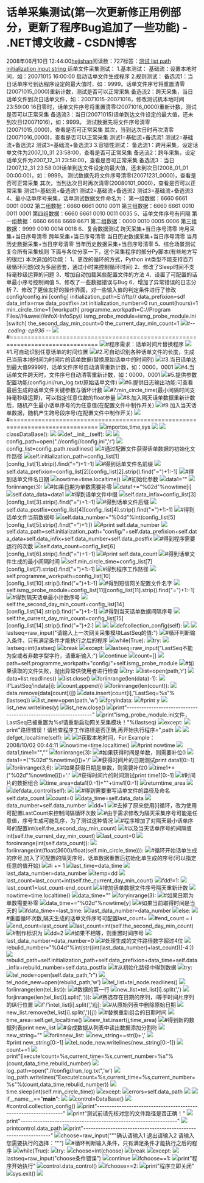 
# 话单采集测试(第一次更新修正用例部分，更新了程序Bug追加了一些功能) - .NET博文收藏 - CSDN博客


2008年06月10日 12:44:00[hejishan](https://me.csdn.net/hejishan)阅读数：727标签：[测试																](https://so.csdn.net/so/search/s.do?q=测试&t=blog)[list																](https://so.csdn.net/so/search/s.do?q=list&t=blog)[path																](https://so.csdn.net/so/search/s.do?q=path&t=blog)[initialization																](https://so.csdn.net/so/search/s.do?q=initialization&t=blog)[input																](https://so.csdn.net/so/search/s.do?q=input&t=blog)[string																](https://so.csdn.net/so/search/s.do?q=string&t=blog)[
							](https://so.csdn.net/so/search/s.do?q=input&t=blog)[
																															](https://so.csdn.net/so/search/s.do?q=initialization&t=blog)
[
				](https://so.csdn.net/so/search/s.do?q=path&t=blog)
[
			](https://so.csdn.net/so/search/s.do?q=path&t=blog)
[
		](https://so.csdn.net/so/search/s.do?q=list&t=blog)
[
	](https://so.csdn.net/so/search/s.do?q=测试&t=blog)
话单文件采集测试：
1.基本测试：
基础流：设置本地时间，如：20071015 16:00:00 启动话单文件生成程序
2.规则测试：
备选流1：当日话单序号到达程序设定的最大值时，如：9999。话单文件序号将重置清零(20071015_0000)重新计数，测试是否可以正常采集
备选流2：跨天采集，当日话单文件到次日话单文件，如：20071015-20071016，修改测试机本地时间23:59:00
16日零时，话单文件序号将重置清零(20071016_0000)重新计数，测试是否可以正常采集
备选流3：当日(20071015)话单到达文件设定的最大值，还未到次日(20071016)，如：9999。
测试数据先将文件序号清零(20071015_0000)，查看是否可正常采集
其次，当到达次日时再次清零(20071016_0000)，查看是否可以正常采集
测试1=基础流+备选流1
测试2=基础流+备选流2
测试3=基础流+备选流3
3.容错性测试：
备选流1：跨月采集，设定话单文件为2007_10_31 23:58:00，查看是否可正常采集
备选流2：跨年采集，设定话单文件为2007_12_31 23:58:00，查看是否可正常采集
备选流3：当日(2007_12_31 23:58:00)话单到达文件设定的最大值，还未到次日(2008_01_01 00:00:00)，如：9999。
测试数据先将文件序号清零(20071231_0000)，查看是否可正常采集
其次，当到达次日时再次清零(20080101_0000)，查看是否可以正常采集
测试1=基础流+备选流1
测试2=基础流+备选流2
测试3=基础流+备选流3
4、最小话单序号采集，话单测试数据文件命名为：
第一组数据：6660 6661 0001 0002
第二组数据：6660 6661 0010 0011
第三组数据：6660 6661 0010 0011 0001
第四组数据：6660 6661 0010 0011 0035
5、话单文件序号有间隔
第一组数据：6660 6668 6669 6671
第二组数据：0000 0010 0005 0006
第三组数据：9999 0010 0014 0018
6、复合数据测试
跨天采集+当日序号清零
垮月采集+当日序号清零
跨年采集+当日序号清零
当日历史数据采集+当日序号清零
当月历史数据采集+当日序号清零
当年历史数据采集+当日序号清零
5、综合场景测试
复合所有采集规则
下面与各位分享一下，这个采集程序的部分Py脚本(有些地方写的很烂)
本次追加的功能：
1、更改的循环的方式，Python int类型不能支持百万级循环问题(改为多层嵌套，通过小时来控制循环时间)
2、修改了Sleep时间不支持毫秒级运算的问题
3、增加自动加载某些配置文件的方法
4、设置了可配置的话单最小序号控制阀值
5、修改了一些数据错误与Bug
6、增加了异常错误的日志分析
7、修改了更佳友好的操作界面，对一些输入值的判定条件进行了修改
config/config.ini
[config]
initialization_path=E://ftp//
data_prefixion=sdf
data_infix=rrse
data_postfix=.txt
initialization_number=0
run_count(hours)=1
min_circle_time=1
[workpath]
programme_workpath=C://Program Files//Huawei//infoX-InfoSpy//
ismg_probe_module=ismg_probe_module.ini
[switch]
the_second_day_min_count=0
the_current_day_min_count=1
![](http://images.csdn.net/syntaxhighlighting/OutliningIndicators/None.gif)\#-*- coding: cp936 -*-
![](http://images.csdn.net/syntaxhighlighting/OutliningIndicators/None.gif)\#===============================================================================
![](http://images.csdn.net/syntaxhighlighting/OutliningIndicators/None.gif)\#程序需求：话单时间片替换程序
![](http://images.csdn.net/syntaxhighlighting/OutliningIndicators/None.gif)\#1.可自动识别任意话单的时间位置
![](http://images.csdn.net/syntaxhighlighting/OutliningIndicators/None.gif)\#2.可自动识别各种话单文件的长度，生成已当前本地时间为时间片的话单数据(替换原始话单中的时间列)
![](http://images.csdn.net/syntaxhighlighting/OutliningIndicators/None.gif)\#3.当日话单达到最大值9999时，话单文件序号自动清零重新计数，如：0000，0001
![](http://images.csdn.net/syntaxhighlighting/OutliningIndicators/None.gif)\#4.当话单文件跨天时，文件序号自动清零重新计数，如：0000，0001
![](http://images.csdn.net/syntaxhighlighting/OutliningIndicators/None.gif)\#5.提供参数配置功能(config.ini/run_log.txt/原始话单文件)
![](http://images.csdn.net/syntaxhighlighting/OutliningIndicators/None.gif)\#6.提供日志输出功能:可查看最后生成的话单文件关键参数与循环计数
![](http://images.csdn.net/syntaxhighlighting/OutliningIndicators/None.gif)\#7.min_circle_time(最小间隔时间支持毫秒级运算)，可以指定任意位数的float参量
![](http://images.csdn.net/syntaxhighlighting/OutliningIndicators/None.gif)\#8.加入隔天话单数据重新计数后，随机产生最小话单序号的为任意值(在配置文件中制作开关)
![](http://images.csdn.net/syntaxhighlighting/OutliningIndicators/None.gif)\#9.加入当天话单数据，随机产生跨号段序号(在配置文件中制作开关)
![](http://images.csdn.net/syntaxhighlighting/OutliningIndicators/None.gif)\#===============================================================================
![](http://images.csdn.net/syntaxhighlighting/OutliningIndicators/None.gif)importos,time,sys
![](http://images.csdn.net/syntaxhighlighting/OutliningIndicators/None.gif)
![](http://images.csdn.net/syntaxhighlighting/OutliningIndicators/None.gif)classDataBase():
![](http://images.csdn.net/syntaxhighlighting/OutliningIndicators/None.gif)
![](http://images.csdn.net/syntaxhighlighting/OutliningIndicators/None.gif)def__init__(self):
![](http://images.csdn.net/syntaxhighlighting/OutliningIndicators/None.gif)
![](http://images.csdn.net/syntaxhighlighting/OutliningIndicators/None.gif)config_path=open(".//config//config.ini",'r')
![](http://images.csdn.net/syntaxhighlighting/OutliningIndicators/None.gif)config_list=config_path.readlines()
![](http://images.csdn.net/syntaxhighlighting/OutliningIndicators/None.gif)\#通过配置文件获得话单数据的初始化文件路径
![](http://images.csdn.net/syntaxhighlighting/OutliningIndicators/None.gif)self.initialization_path=config_list[1][config_list[1].strip().find("=")+1:-1]
![](http://images.csdn.net/syntaxhighlighting/OutliningIndicators/None.gif)\#得到话单文件名前缀
![](http://images.csdn.net/syntaxhighlighting/OutliningIndicators/None.gif)self.data_prefixion=config_list[2][config_list[2].strip().find("=")+1:-1]
![](http://images.csdn.net/syntaxhighlighting/OutliningIndicators/None.gif)\#得到话单文件名日期
![](http://images.csdn.net/syntaxhighlighting/OutliningIndicators/None.gif)nowtime=time.localtime()
![](http://images.csdn.net/syntaxhighlighting/OutliningIndicators/None.gif)\#初始化参数
![](http://images.csdn.net/syntaxhighlighting/OutliningIndicators/None.gif)data1=""
![](http://images.csdn.net/syntaxhighlighting/OutliningIndicators/None.gif)foriinrange(3):
![](http://images.csdn.net/syntaxhighlighting/OutliningIndicators/None.gif)\#如果日期为单数需要补零
![](http://images.csdn.net/syntaxhighlighting/OutliningIndicators/None.gif)data1+="%02d"%nowtime[i]
![](http://images.csdn.net/syntaxhighlighting/OutliningIndicators/None.gif)self.data_data=data1
![](http://images.csdn.net/syntaxhighlighting/OutliningIndicators/None.gif)\#得到话单文件中缀
![](http://images.csdn.net/syntaxhighlighting/OutliningIndicators/None.gif)self.data_infix=config_list[3][config_list[3].strip().find("=")+1:-1]
![](http://images.csdn.net/syntaxhighlighting/OutliningIndicators/None.gif)\#得到话单文件后缀
![](http://images.csdn.net/syntaxhighlighting/OutliningIndicators/None.gif)self.data_postfix=config_list[4][config_list[4].strip().find("=")+1:-1]
![](http://images.csdn.net/syntaxhighlighting/OutliningIndicators/None.gif)\#得到话单文件当前数据号
![](http://images.csdn.net/syntaxhighlighting/OutliningIndicators/None.gif)self.data_number="%04d"%int(config_list[5][config_list[5].strip().find("=")+1:])
![](http://images.csdn.net/syntaxhighlighting/OutliningIndicators/None.gif)\#print self.data_number
![](http://images.csdn.net/syntaxhighlighting/OutliningIndicators/None.gif)self.data_path=self.initialization_path+"config/"+self.data_prefixion+self.data_data+self.data_infix+self.data_number+self.data_postfix
![](http://images.csdn.net/syntaxhighlighting/OutliningIndicators/None.gif)\#得到程序需要运行的次数
![](http://images.csdn.net/syntaxhighlighting/OutliningIndicators/None.gif)self.data_count=config_list[6][config_list[6].strip().find("=")+1:-1]
![](http://images.csdn.net/syntaxhighlighting/OutliningIndicators/None.gif)\#print self.data_count
![](http://images.csdn.net/syntaxhighlighting/OutliningIndicators/None.gif)\#得到话单文件生成的最小间隔时间
![](http://images.csdn.net/syntaxhighlighting/OutliningIndicators/None.gif)self.min_circle_time=config_list[7][config_list[7].strip().find("=")+1:-1]
![](http://images.csdn.net/syntaxhighlighting/OutliningIndicators/None.gif)\#得到程序工作路径
![](http://images.csdn.net/syntaxhighlighting/OutliningIndicators/None.gif)self.programme_workpath=config_list[10][config_list[10].strip().find("=")+1:-1]
![](http://images.csdn.net/syntaxhighlighting/OutliningIndicators/None.gif)\#得到短信网关配置文件名字
![](http://images.csdn.net/syntaxhighlighting/OutliningIndicators/None.gif)self.ismg_probe_module=config_list[11][config_list[11].strip().find("=")+1:-1]
![](http://images.csdn.net/syntaxhighlighting/OutliningIndicators/None.gif)\#得到隔天话单最小计数序号
![](http://images.csdn.net/syntaxhighlighting/OutliningIndicators/None.gif)self.the_second_day_min_count=config_list[14][config_list[14].strip().find("=")+1:-1]
![](http://images.csdn.net/syntaxhighlighting/OutliningIndicators/None.gif)\#得到当天话单数据间隔序号
![](http://images.csdn.net/syntaxhighlighting/OutliningIndicators/None.gif)self.the_current_day_min_count=config_list[15][config_list[14].strip().find("=")+2:]
![](http://images.csdn.net/syntaxhighlighting/OutliningIndicators/None.gif)
![](http://images.csdn.net/syntaxhighlighting/OutliningIndicators/None.gif)
![](http://images.csdn.net/syntaxhighlighting/OutliningIndicators/None.gif)defcollection_config(self):
![](http://images.csdn.net/syntaxhighlighting/OutliningIndicators/None.gif)
![](http://images.csdn.net/syntaxhighlighting/OutliningIndicators/None.gif)lastseq=raw_input("请输入上一次网关采集模块LastSeq的值:")
![](http://images.csdn.net/syntaxhighlighting/OutliningIndicators/None.gif)\#循环判断输入条件，只有满足条件才能执行之后的程序
![](http://images.csdn.net/syntaxhighlighting/OutliningIndicators/None.gif)while(True):
![](http://images.csdn.net/syntaxhighlighting/OutliningIndicators/None.gif)try:
![](http://images.csdn.net/syntaxhighlighting/OutliningIndicators/None.gif)lastseq=int(lastseq)
![](http://images.csdn.net/syntaxhighlighting/OutliningIndicators/None.gif)break
![](http://images.csdn.net/syntaxhighlighting/OutliningIndicators/None.gif)except:
![](http://images.csdn.net/syntaxhighlighting/OutliningIndicators/None.gif)lastseq=raw_input("LastSeq不能为空或者非数字型字符，请重新输入:")
![](http://images.csdn.net/syntaxhighlighting/OutliningIndicators/None.gif)continue
![](http://images.csdn.net/syntaxhighlighting/OutliningIndicators/None.gif)count=[]
![](http://images.csdn.net/syntaxhighlighting/OutliningIndicators/None.gif)path=self.programme_workpath+"config/"+self.ismg_probe_module
![](http://images.csdn.net/syntaxhighlighting/OutliningIndicators/None.gif)\#如果读取的文件失败，抛出异常供使用者进行检查
![](http://images.csdn.net/syntaxhighlighting/OutliningIndicators/None.gif)try:
![](http://images.csdn.net/syntaxhighlighting/OutliningIndicators/None.gif)list=open(path,'r')
![](http://images.csdn.net/syntaxhighlighting/OutliningIndicators/None.gif)data=list.readlines()
![](http://images.csdn.net/syntaxhighlighting/OutliningIndicators/None.gif)list.close()
![](http://images.csdn.net/syntaxhighlighting/OutliningIndicators/None.gif)foriinrange(len(data)-1):
![](http://images.csdn.net/syntaxhighlighting/OutliningIndicators/None.gif)if'LastSeq'indata[i]:
![](http://images.csdn.net/syntaxhighlighting/OutliningIndicators/None.gif)count.append(i)
![](http://images.csdn.net/syntaxhighlighting/OutliningIndicators/None.gif)foriinrange(len(count)):
![](http://images.csdn.net/syntaxhighlighting/OutliningIndicators/None.gif)data.remove(data[count[i]])
![](http://images.csdn.net/syntaxhighlighting/OutliningIndicators/None.gif)data.insert(count[i],"LastSeq=%s"%(lastseq))
![](http://images.csdn.net/syntaxhighlighting/OutliningIndicators/None.gif)list_new=open(path,'w')
![](http://images.csdn.net/syntaxhighlighting/OutliningIndicators/None.gif)foryindata:
![](http://images.csdn.net/syntaxhighlighting/OutliningIndicators/None.gif)\#print y
![](http://images.csdn.net/syntaxhighlighting/OutliningIndicators/None.gif)list_new.writelines(y)
![](http://images.csdn.net/syntaxhighlighting/OutliningIndicators/None.gif)list_new.close()
![](http://images.csdn.net/syntaxhighlighting/OutliningIndicators/None.gif)print"----------------------------------------------------------------"
![](http://images.csdn.net/syntaxhighlighting/OutliningIndicators/None.gif)print"ismg_probe_module.ini文件，LastSeq已被重置为%s!请重新启动网关采集模块！"%(lastseq)
![](http://images.csdn.net/syntaxhighlighting/OutliningIndicators/None.gif)except:
![](http://images.csdn.net/syntaxhighlighting/OutliningIndicators/None.gif)print"路径错误！请检查程序工作路径是否正确,再开始执行程序=",path
![](http://images.csdn.net/syntaxhighlighting/OutliningIndicators/None.gif)
![](http://images.csdn.net/syntaxhighlighting/OutliningIndicators/None.gif)defget_localtime(self):
![](http://images.csdn.net/syntaxhighlighting/OutliningIndicators/None.gif)
![](http://images.csdn.net/syntaxhighlighting/OutliningIndicators/None.gif)\#获取本地时间，For Example：2008/10/02 00:44:11
![](http://images.csdn.net/syntaxhighlighting/OutliningIndicators/None.gif)nowtime=time.localtime()
![](http://images.csdn.net/syntaxhighlighting/OutliningIndicators/None.gif)\#print nowtime
![](http://images.csdn.net/syntaxhighlighting/OutliningIndicators/None.gif)data1,time1="",""
![](http://images.csdn.net/syntaxhighlighting/OutliningIndicators/None.gif)foriinrange(3):
![](http://images.csdn.net/syntaxhighlighting/OutliningIndicators/None.gif)\#如果获得时间是单数，则需要补位0
![](http://images.csdn.net/syntaxhighlighting/OutliningIndicators/None.gif)data1+=("%02d"%nowtime[i])+'/'
![](http://images.csdn.net/syntaxhighlighting/OutliningIndicators/None.gif)\#获得时间片的日期测试print data1[0:-1]
![](http://images.csdn.net/syntaxhighlighting/OutliningIndicators/None.gif)foriinrange(3,6):
![](http://images.csdn.net/syntaxhighlighting/OutliningIndicators/None.gif)\#如果获得日期是单数，则需要补位0
![](http://images.csdn.net/syntaxhighlighting/OutliningIndicators/None.gif)time1+=("%02d"%nowtime[i])+':'
![](http://images.csdn.net/syntaxhighlighting/OutliningIndicators/None.gif)\#获得时间片的时间测试print time1[0:-1]
![](http://images.csdn.net/syntaxhighlighting/OutliningIndicators/None.gif)\#时间片的数据组合
![](http://images.csdn.net/syntaxhighlighting/OutliningIndicators/None.gif)time_area=data1[0:-1]+""+time1[0:-1]
![](http://images.csdn.net/syntaxhighlighting/OutliningIndicators/None.gif)returntime_area
![](http://images.csdn.net/syntaxhighlighting/OutliningIndicators/None.gif)
![](http://images.csdn.net/syntaxhighlighting/OutliningIndicators/None.gif)defdata_control(self):
![](http://images.csdn.net/syntaxhighlighting/OutliningIndicators/None.gif)
![](http://images.csdn.net/syntaxhighlighting/OutliningIndicators/None.gif)\#得到需要重写话单文件的路径及命名self.data_count
![](http://images.csdn.net/syntaxhighlighting/OutliningIndicators/None.gif)count=0
![](http://images.csdn.net/syntaxhighlighting/OutliningIndicators/None.gif)data_time=self.data_data
![](http://images.csdn.net/syntaxhighlighting/OutliningIndicators/None.gif)data_number=self.data_number
![](http://images.csdn.net/syntaxhighlighting/OutliningIndicators/None.gif)dd=1
![](http://images.csdn.net/syntaxhighlighting/OutliningIndicators/None.gif)\#去掉了原来使用[i]循环，改为使用可配置LastCount来控制间隔循环次数
![](http://images.csdn.net/syntaxhighlighting/OutliningIndicators/None.gif)\#由于需求修改为隔天采集序号可能是任意值，序号生成可能乱序，为了测试这种情况
![](http://images.csdn.net/syntaxhighlighting/OutliningIndicators/None.gif)\#程序增加了对隔天最小话单序号的配置int(self.the_second_day_min_count)
![](http://images.csdn.net/syntaxhighlighting/OutliningIndicators/None.gif)\#以及当天话单序号的间隔值int(self.the_current_day_min_count)
![](http://images.csdn.net/syntaxhighlighting/OutliningIndicators/None.gif)last_count=0
![](http://images.csdn.net/syntaxhighlighting/OutliningIndicators/None.gif)foroinrange(int(self.data_count)):
![](http://images.csdn.net/syntaxhighlighting/OutliningIndicators/None.gif)foriinrange(int(float(3600)/float(self.min_circle_time))):
![](http://images.csdn.net/syntaxhighlighting/OutliningIndicators/None.gif)\#循环开始话单生成的序号,加入了可配置的隔天序号，话单数据重置后初始化单生成的序号(可以指定任意的值开始)
![](http://images.csdn.net/syntaxhighlighting/OutliningIndicators/None.gif)\#i += 1
![](http://images.csdn.net/syntaxhighlighting/OutliningIndicators/None.gif)last_time=data_time
![](http://images.csdn.net/syntaxhighlighting/OutliningIndicators/None.gif)last_data_number=data_number
![](http://images.csdn.net/syntaxhighlighting/OutliningIndicators/None.gif)temp=dd
![](http://images.csdn.net/syntaxhighlighting/OutliningIndicators/None.gif)last_count=last_count+int(self.the_current_day_min_count)
![](http://images.csdn.net/syntaxhighlighting/OutliningIndicators/None.gif)ifdd!=1:
![](http://images.csdn.net/syntaxhighlighting/OutliningIndicators/None.gif)last_count1=last_count-end_count
![](http://images.csdn.net/syntaxhighlighting/OutliningIndicators/None.gif)\#增加话单数据文件序号隔天重新计数
![](http://images.csdn.net/syntaxhighlighting/OutliningIndicators/None.gif)nowtime=time.localtime()
![](http://images.csdn.net/syntaxhighlighting/OutliningIndicators/None.gif)data_time=""
![](http://images.csdn.net/syntaxhighlighting/OutliningIndicators/None.gif)foryinrange(3):
![](http://images.csdn.net/syntaxhighlighting/OutliningIndicators/None.gif)\#如果日期为单数需要补零
![](http://images.csdn.net/syntaxhighlighting/OutliningIndicators/None.gif)data_time+="%02d"%nowtime[y]
![](http://images.csdn.net/syntaxhighlighting/OutliningIndicators/None.gif)\#如果当前取得时间是当天的
![](http://images.csdn.net/syntaxhighlighting/OutliningIndicators/None.gif)ifdata_time==last_time:
![](http://images.csdn.net/syntaxhighlighting/OutliningIndicators/None.gif)last_data_number=data_number
![](http://images.csdn.net/syntaxhighlighting/OutliningIndicators/None.gif)else:
![](http://images.csdn.net/syntaxhighlighting/OutliningIndicators/None.gif)\#重置循环次数,隔天生成的话单文件序号可配置last_count=
![](http://images.csdn.net/syntaxhighlighting/OutliningIndicators/None.gif)\#end_count = i
![](http://images.csdn.net/syntaxhighlighting/OutliningIndicators/None.gif)end_count=last_count
![](http://images.csdn.net/syntaxhighlighting/OutliningIndicators/None.gif)last_count=int(self.the_second_day_min_count)
![](http://images.csdn.net/syntaxhighlighting/OutliningIndicators/None.gif)\#制作标识为
![](http://images.csdn.net/syntaxhighlighting/OutliningIndicators/None.gif)dd=2
![](http://images.csdn.net/syntaxhighlighting/OutliningIndicators/None.gif)\#如果不相等，则重置时间序号
![](http://images.csdn.net/syntaxhighlighting/OutliningIndicators/None.gif)last_data_number=data_number=0
![](http://images.csdn.net/syntaxhighlighting/OutliningIndicators/None.gif)\#处理生成的文件路径数字超过4位
![](http://images.csdn.net/syntaxhighlighting/OutliningIndicators/None.gif)rebulid_number="%04d"%int(str((int(last_data_number)+last_count))[-4:])
![](http://images.csdn.net/syntaxhighlighting/OutliningIndicators/None.gif)rebulid_path=self.initialization_path+self.data_prefixion+data_time+self.data_infix+rebulid_number+self.data_postfix
![](http://images.csdn.net/syntaxhighlighting/OutliningIndicators/None.gif)\#从初始化路径中得到数据
![](http://images.csdn.net/syntaxhighlighting/OutliningIndicators/None.gif)try:
![](http://images.csdn.net/syntaxhighlighting/OutliningIndicators/None.gif)tel_node=open(self.data_path,"r")
![](http://images.csdn.net/syntaxhighlighting/OutliningIndicators/None.gif)tel_node_new=open(rebulid_path,'w')
![](http://images.csdn.net/syntaxhighlighting/OutliningIndicators/None.gif)tel_list=tel_node.readlines()
![](http://images.csdn.net/syntaxhighlighting/OutliningIndicators/None.gif)foriinrange(len(tel_list)):
![](http://images.csdn.net/syntaxhighlighting/OutliningIndicators/None.gif)\#数据的第一行
![](http://images.csdn.net/syntaxhighlighting/OutliningIndicators/None.gif)new_list=tel_list[i].split(',')
![](http://images.csdn.net/syntaxhighlighting/OutliningIndicators/None.gif)forjinrange(len(tel_list[i].split(','))):
![](http://images.csdn.net/syntaxhighlighting/OutliningIndicators/None.gif)\#赛选存在日期的序列，i等于时间片序列的纵行位置
![](http://images.csdn.net/syntaxhighlighting/OutliningIndicators/None.gif)if'/'intel_list[i].split(',')[j]:
![](http://images.csdn.net/syntaxhighlighting/OutliningIndicators/None.gif)\#从原始列表中删除原始日期
![](http://images.csdn.net/syntaxhighlighting/OutliningIndicators/None.gif)new_list.remove(tel_list[i].split(',')[j])
![](http://images.csdn.net/syntaxhighlighting/OutliningIndicators/None.gif)\#替换重新组合的日期时间
![](http://images.csdn.net/syntaxhighlighting/OutliningIndicators/None.gif)time_area=self.get_localtime()
![](http://images.csdn.net/syntaxhighlighting/OutliningIndicators/None.gif)new_list.insert(j,time_area)
![](http://images.csdn.net/syntaxhighlighting/OutliningIndicators/None.gif)\#得到新的数据列表print new_list
![](http://images.csdn.net/syntaxhighlighting/OutliningIndicators/None.gif)\#合成数据从列表中读出数据添加分割符
![](http://images.csdn.net/syntaxhighlighting/OutliningIndicators/None.gif)new_string=""
![](http://images.csdn.net/syntaxhighlighting/OutliningIndicators/None.gif)foriinnew_list:
![](http://images.csdn.net/syntaxhighlighting/OutliningIndicators/None.gif)new_string+=str(i)+','
![](http://images.csdn.net/syntaxhighlighting/OutliningIndicators/None.gif)\#print new_string[0:-1]
![](http://images.csdn.net/syntaxhighlighting/OutliningIndicators/None.gif)tel_node_new.writelines(new_string[0:-1])
![](http://images.csdn.net/syntaxhighlighting/OutliningIndicators/None.gif)count+=1
![](http://images.csdn.net/syntaxhighlighting/OutliningIndicators/None.gif)print"Execute!count=%s,current_time=%s,current_number=%s"%(count,data_time,rebulid_number)
![](http://images.csdn.net/syntaxhighlighting/OutliningIndicators/None.gif)log_path=open(".//config//run_log.txt",'w')
![](http://images.csdn.net/syntaxhighlighting/OutliningIndicators/None.gif)log_path.writelines("Execute!count=%s,current_time=%s,current_number=%s"%(count,data_time,rebulid_number))
![](http://images.csdn.net/syntaxhighlighting/OutliningIndicators/None.gif)time.sleep(int(self.min_circle_time))
![](http://images.csdn.net/syntaxhighlighting/OutliningIndicators/None.gif)except:
![](http://images.csdn.net/syntaxhighlighting/OutliningIndicators/None.gif)errors=self.data_path
![](http://images.csdn.net/syntaxhighlighting/OutliningIndicators/None.gif)
![](http://images.csdn.net/syntaxhighlighting/OutliningIndicators/None.gif)if__name__=="__main__":
![](http://images.csdn.net/syntaxhighlighting/OutliningIndicators/None.gif)
![](http://images.csdn.net/syntaxhighlighting/OutliningIndicators/None.gif)control=DataBase()
![](http://images.csdn.net/syntaxhighlighting/OutliningIndicators/None.gif)\#control.collection_config()
![](http://images.csdn.net/syntaxhighlighting/OutliningIndicators/None.gif)print"----------------------------------------------------------------"
![](http://images.csdn.net/syntaxhighlighting/OutliningIndicators/None.gif)print"测试前请先核对您的文件路径是否正确！"
![](http://images.csdn.net/syntaxhighlighting/OutliningIndicators/None.gif)print"----------------------------------------------------------------"
![](http://images.csdn.net/syntaxhighlighting/OutliningIndicators/None.gif)printcontrol.data_path
![](http://images.csdn.net/syntaxhighlighting/OutliningIndicators/None.gif)print"----------------------------------------------------------------"
![](http://images.csdn.net/syntaxhighlighting/OutliningIndicators/None.gif)choose=raw_input("""确认请输入1 退出请输入2 请输入您需要执行的选择：""")
![](http://images.csdn.net/syntaxhighlighting/OutliningIndicators/None.gif)\#循环判断输入条件，只有满足条件才能执行之后的程序
![](http://images.csdn.net/syntaxhighlighting/OutliningIndicators/None.gif)while(True):
![](http://images.csdn.net/syntaxhighlighting/OutliningIndicators/None.gif)try:
![](http://images.csdn.net/syntaxhighlighting/OutliningIndicators/None.gif)choose=int(choose)
![](http://images.csdn.net/syntaxhighlighting/OutliningIndicators/None.gif)break
![](http://images.csdn.net/syntaxhighlighting/OutliningIndicators/None.gif)except:
![](http://images.csdn.net/syntaxhighlighting/OutliningIndicators/None.gif)lastseq=raw_input("choose条件错误")
![](http://images.csdn.net/syntaxhighlighting/OutliningIndicators/None.gif)continue
![](http://images.csdn.net/syntaxhighlighting/OutliningIndicators/None.gif)ifchoose==1:
![](http://images.csdn.net/syntaxhighlighting/OutliningIndicators/None.gif)print"程序开始执行"
![](http://images.csdn.net/syntaxhighlighting/OutliningIndicators/None.gif)control.data_control()
![](http://images.csdn.net/syntaxhighlighting/OutliningIndicators/None.gif)ifchoose==2:
![](http://images.csdn.net/syntaxhighlighting/OutliningIndicators/None.gif)print"程序立即关闭"
![](http://images.csdn.net/syntaxhighlighting/OutliningIndicators/None.gif)sys.exit()
![](http://images.csdn.net/syntaxhighlighting/OutliningIndicators/None.gif)




